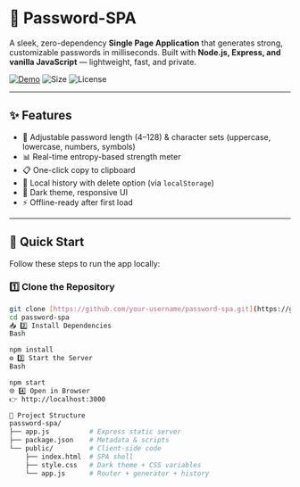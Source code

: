 # 🔐 Password-SPA

A sleek, zero-dependency **Single Page Application** that generates strong, customizable passwords in milliseconds.
Built with **Node.js, Express, and vanilla JavaScript** — lightweight, fast, and private.

[![Demo](https://img.shields.io/badge/demo-live-green)](http://localhost:3000)
![Size](https://img.shields.io/github/languages/code-size/your-username/password-spa)
![License](https://img.shields.io/badge/license-MIT-blue)

---

## ✨ Features

-   🔢 Adjustable password length (4–128) & character sets (uppercase, lowercase, numbers, symbols)
-   📊 Real-time entropy-based strength meter
-   📋 One-click copy to clipboard
-   💾 Local history with delete option (via `localStorage`)
-   🌙 Dark theme, responsive UI
-   ⚡ Offline-ready after first load

---

## 🚀 Quick Start

Follow these steps to run the app locally:

### 1️⃣ Clone the Repository
```bash
git clone [https://github.com/your-username/password-spa.git](https://github.com/your-username/password-spa.git)
cd password-spa
📥 2️⃣ Install Dependencies
Bash

npm install
⚙️ 3️⃣ Start the Server
Bash

npm start
🌐 4️⃣ Open in Browser
👉 http://localhost:3000

📂 Project Structure
password-spa/
├── app.js          # Express static server
├── package.json    # Metadata & scripts
└── public/         # Client-side code
    ├── index.html  # SPA shell
    ├── style.css   # Dark theme + CSS variables
    └── app.js      # Router + generator + history

